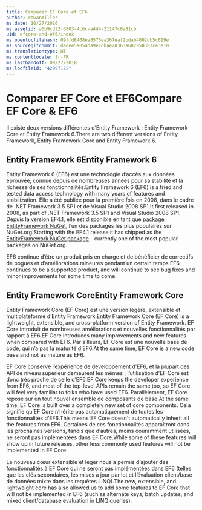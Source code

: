 ```yaml
---
title: Comparer EF Core et EF6
author: rowanmiller
ms.date: 10/27/2016
ms.assetid: a6b9cd22-6803-4c6c-a4d4-21147c0a81cb
uid: efcore-and-ef6/index
ms.openlocfilehash: 09ffd8408ea8575ea367eaf2bdab4002db5c619e
ms.sourcegitcommit: dadee5905ada9ecdbae28363a682950383ce3e10
ms.translationtype: HT
ms.contentlocale: fr-FR
ms.lasthandoff: 08/27/2018
ms.locfileid: "42997122"
---
```

# <a name="compare-ef-core--ef6"></a><span data-ttu-id="04ae7-102">Comparer EF Core et EF6</span><span class="sxs-lookup"><span data-stu-id="04ae7-102">Compare EF Core & EF6</span></span>

<span data-ttu-id="04ae7-103">Il existe deux versions différentes d’Entity Framework : Entity Framework Core et Entity Framework 6.</span><span class="sxs-lookup"><span data-stu-id="04ae7-103">There are two different versions of Entity Framework, Entity Framework Core and Entity Framework 6.</span></span>

## <a name="entity-framework-6"></a><span data-ttu-id="04ae7-104">Entity Framework 6</span><span class="sxs-lookup"><span data-stu-id="04ae7-104">Entity Framework 6</span></span>

<span data-ttu-id="04ae7-105">Entity Framework 6 (EF6) est une technologie d’accès aux données éprouvée, connue depuis de nombreuses années pour sa stabilité et la richesse de ses fonctionnalités.</span><span class="sxs-lookup"><span data-stu-id="04ae7-105">Entity Framework 6 (EF6) is a tried and tested data access technology with many years of features and stabilization.</span></span> <span data-ttu-id="04ae7-106">Elle a été publiée pour la première fois en 2008, dans le cadre de .NET Framework 3.5 SP1 et de Visual Studio 2008 SP1.</span><span class="sxs-lookup"><span data-stu-id="04ae7-106">It first released in 2008, as part of .NET Framework 3.5 SP1 and Visual Studio 2008 SP1.</span></span> <span data-ttu-id="04ae7-107">Depuis la version EF4.1, elle est disponible en tant que [package EntityFramework NuGet](https://www.nuget.org/packages/EntityFramework/), l’un des packages les plus populaires sur NuGet.org.</span><span class="sxs-lookup"><span data-stu-id="04ae7-107">Starting with the EF4.1 release it has shipped as the [EntityFramework NuGet package](https://www.nuget.org/packages/EntityFramework/) - currently one of the most popular packages on NuGet.org.</span></span>

<span data-ttu-id="04ae7-108">EF6 continue d’être un produit pris en charge et de bénéficier de correctifs de bogues et d’améliorations mineures pendant un certain temps.</span><span class="sxs-lookup"><span data-stu-id="04ae7-108">EF6 continues to be a supported product, and will continue to see bug fixes and minor improvements for some time to come.</span></span>

## <a name="entity-framework-core"></a><span data-ttu-id="04ae7-109">Entity Framework Core</span><span class="sxs-lookup"><span data-stu-id="04ae7-109">Entity Framework Core</span></span>

<span data-ttu-id="04ae7-110">Entity Framework Core (EF Core) est une version légère, extensible et multiplateforme d’Entity Framework.</span><span class="sxs-lookup"><span data-stu-id="04ae7-110">Entity Framework Core (EF Core) is a lightweight, extensible, and cross-platform version of Entity Framework.</span></span> <span data-ttu-id="04ae7-111">EF Core introduit de nombreuses améliorations et nouvelles fonctionnalités par rapport à EF6.</span><span class="sxs-lookup"><span data-stu-id="04ae7-111">EF Core introduces many improvements and new features when compared with EF6.</span></span> <span data-ttu-id="04ae7-112">Par ailleurs, EF Core est une nouvelle base de code, qui n’a pas la maturité d’EF6.</span><span class="sxs-lookup"><span data-stu-id="04ae7-112">At the same time, EF Core is a new code base and not as mature as EF6.</span></span>

<span data-ttu-id="04ae7-113">EF Core conserve l’expérience de développement d’EF6, et la plupart des API de niveau supérieur demeurent les mêmes ; l’utilisation d’EF Core est donc très proche de celle d’EF6.</span><span class="sxs-lookup"><span data-stu-id="04ae7-113">EF Core keeps the developer experience from EF6, and most of the top-level APIs remain the same too, so EF Core will feel very familiar to folks who have used EF6.</span></span> <span data-ttu-id="04ae7-114">Parallèlement, EF Core repose sur un tout nouvel ensemble de composants de base.</span><span class="sxs-lookup"><span data-stu-id="04ae7-114">At the same time, EF Core is built over a completely new set of core components.</span></span> <span data-ttu-id="04ae7-115">Cela signifie qu’EF Core n’hérite pas automatiquement de toutes les fonctionnalités d’EF6.</span><span class="sxs-lookup"><span data-stu-id="04ae7-115">This means EF Core doesn't automatically inherit all the features from EF6.</span></span> <span data-ttu-id="04ae7-116">Certaines de ces fonctionnalités apparaîtront dans les prochaines versions, tandis que d’autres, moins couramment utilisées, ne seront pas implémentées dans EF Core.</span><span class="sxs-lookup"><span data-stu-id="04ae7-116">While some of these features will show up in future releases, other less commonly used features will not be implemented in EF Core.</span></span>

<span data-ttu-id="04ae7-117">Le nouveau cœur extensible et léger nous a permis d’ajouter des fonctionnalités à EF Core qui ne seront pas implémentées dans EF6 (telles que les clés secondaires, les mises à jour par lot et l’évaluation client/base de données mixte dans les requêtes LINQ).</span><span class="sxs-lookup"><span data-stu-id="04ae7-117">The new, extensible, and lightweight core has also allowed us to add some features to EF Core that will not be implemented in EF6 (such as alternate keys, batch updates, and mixed client/database evaluation in LINQ queries).</span></span>

